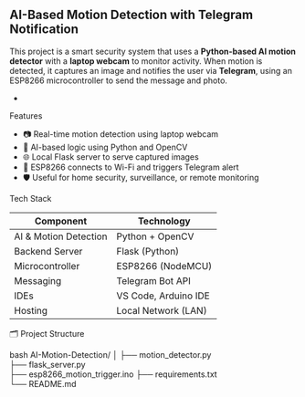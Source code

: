 ## AI-Based Motion Detection with Telegram Notification

This project is a smart security system that uses a **Python-based AI motion detector** with a **laptop webcam** to monitor activity. When motion is detected, it captures an image and notifies the user via **Telegram**, using an ESP8266 microcontroller to send the message and photo.

-

 Features

- 📷 Real-time motion detection using laptop webcam
- 🤖 AI-based logic using Python and OpenCV
- 🌐 Local Flask server to serve captured images
- 📩 ESP8266 connects to Wi-Fi and triggers Telegram alert
- 🛡️ Useful for home security, surveillance, or remote monitoring



 Tech Stack

| Component | Technology |
|----------|------------|
| AI & Motion Detection | Python + OpenCV |
| Backend Server | Flask (Python) |
| Microcontroller | ESP8266 (NodeMCU) |
| Messaging | Telegram Bot API |
| IDEs | VS Code, Arduino IDE |
| Hosting | Local Network (LAN) |

🗂️ Project Structure

bash
AI-Motion-Detection/
│
├── motion_detector.py        
├── flask_server.py           
├── esp8266_motion_trigger.ino 
├── requirements.txt          
└── README.md                 
